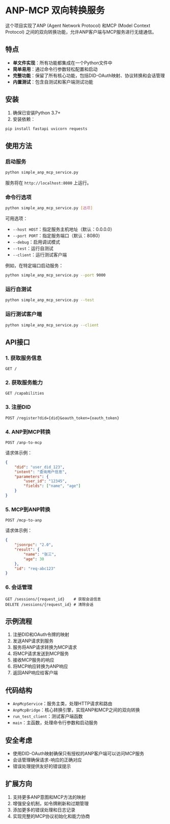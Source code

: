 # ANP-MCP 双向转换服务

这个项目实现了ANP (Agent Network Protocol) 和MCP (Model Context Protocol) 之间的双向转换功能，允许ANP客户端与MCP服务进行无缝通信。

## 特点

- **单文件实现**：所有功能都集成在一个Python文件中
- **简单易用**：通过命令行参数轻松配置和启动
- **完整功能**：保留了所有核心功能，包括DID-OAuth映射、协议转换和会话管理
- **内置测试**：包含自测试和客户端测试功能

## 安装

1. 确保已安装Python 3.7+
2. 安装依赖：

```bash
pip install fastapi uvicorn requests
```

## 使用方法

### 启动服务

```bash
python simple_anp_mcp_service.py
```

服务将在 `http://localhost:8080` 上运行。

### 命令行选项

```bash
python simple_anp_mcp_service.py [选项]
```

可用选项：
- `--host HOST`：指定服务主机地址（默认：0.0.0.0）
- `--port PORT`：指定服务端口（默认：8080）
- `--debug`：启用调试模式
- `--test`：运行自测试
- `--client`：运行测试客户端

例如，在特定端口启动服务：
```bash
python simple_anp_mcp_service.py --port 9000
```

### 运行自测试

```bash
python simple_anp_mcp_service.py --test
```

### 运行测试客户端

```bash
python simple_anp_mcp_service.py --client
```

## API接口

### 1. 获取服务信息

```
GET /
```

### 2. 获取服务能力

```
GET /capabilities
```

### 3. 注册DID

```
POST /register?did={did}&oauth_token={oauth_token}
```

### 4. ANP到MCP转换

```
POST /anp-to-mcp
```

请求体示例：
```json
{
    "did": "user_did_123",
    "intent": "查询用户信息",
    "parameters": {
        "user_id": "12345",
        "fields": ["name", "age"]
    }
}
```

### 5. MCP到ANP转换

```
POST /mcp-to-anp
```

请求体示例：
```json
{
    "jsonrpc": "2.0",
    "result": {
        "name": "张三",
        "age": 30
    },
    "id": "req-abc123"
}
```

### 6. 会话管理

```
GET /sessions/{request_id}    # 获取会话信息
DELETE /sessions/{request_id} # 清除会话
```

## 示例流程

1. 注册DID和OAuth令牌的映射
2. 发送ANP请求到服务
3. 服务将ANP请求转换为MCP请求
4. 将MCP请求发送到MCP服务
5. 接收MCP服务的响应
6. 将MCP响应转换为ANP响应
7. 返回ANP响应给客户端

## 代码结构

- `AnpMcpService`：服务主类，处理HTTP请求和路由
- `AnpMcpBridge`：核心转换引擎，实现ANP和MCP之间的双向转换
- `run_test_client`：测试客户端函数
- `main`：主函数，处理命令行参数和启动服务

## 安全考虑

- 使用DID-OAuth映射确保只有授权的ANP客户端可以访问MCP服务
- 会话管理确保请求-响应的正确对应
- 错误处理提供友好的错误提示

## 扩展方向

1. 支持更多ANP意图和MCP方法的映射
2. 增强安全机制，如令牌刷新和过期管理
3. 添加更多的错误处理和日志记录
4. 实现完整的MCP协议初始化和能力协商 
